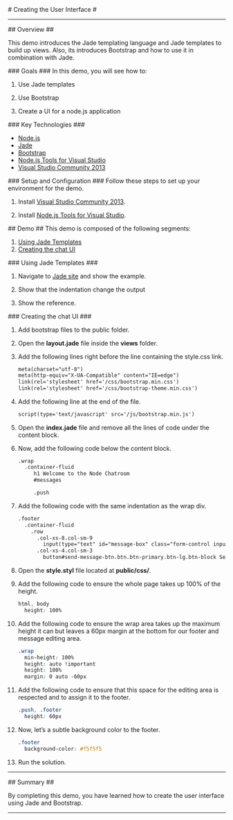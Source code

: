 ﻿<a name="title" />
# Creating the User Interface #

---
<a name="Overview" />
## Overview ##

This demo introduces the Jade templating language and Jade templates to build up views. Also, its introduces Bootstrap and how to use it in combination with Jade.

<a id="goals" />
### Goals ###
In this demo, you will see how to:

1. Use Jade templates

1. Use Bootstrap

1. Create a UI for a node.js application

<a name="technologies" />
### Key Technologies ###

- [Node.js][1]
- [Jade][2]
- [Bootstrap][3]
- [Node.js Tools for Visual Studio][4]
- [Visual Studio Community 2013][5]

[1]: https://nodejs.org/
[2]: http://jade-lang.com/
[3]: http://getbootstrap.com/
[4]: https://www.visualstudio.com/en-us/features/node-js-vs.aspx
[5]: https://www.visualstudio.com/en-us/features/node-js-vs.aspx

<a name="Setup" />
### Setup and Configuration ###
Follow these steps to set up your environment for the demo.

1. Install [Visual Studio Community 2013](https://go.microsoft.com/fwlink/?LinkId=517284).

1. Install [Node.js Tools for Visual Studio](http://aka.ms/getntvs).

<a name="Demo" />
## Demo ##
This demo is composed of the following segments:

1. [Using Jade Templates](#segment1)
1. [Creating the chat UI](#segment2)

<a name="segment1" />
### Using Jade Templates ###

1. Navigate to [Jade site](http://jade-lang.com/) and show the example.

1. Show that the indentation change the output

1. Show the reference.

<a name="segment2" />
### Creating the chat UI ###

1. Add bootstrap files to the public folder.

1. Open the **layout.jade** file inside the **views** folder.

1. Add the following lines right before the line containing the style.css link.

	````HTML
	meta(charset="utf-8")
	meta(http-equiv="X-UA-Compatible" content="IE=edge")
	link(rel='stylesheet' href='/css/bootstrap.min.css')
	link(rel='stylesheet' href='/css/bootstrap-theme.min.css')
	````

1. Add the following line at the end of the file.

	````HTML
	script(type='text/javascript' src='/js/bootstrap.min.js')
	````


1. Open the **index.jade** file and remove all the lines of code under the content block.

1. Now, add the following code below the content block.

	````HTML
	.wrap
	  .container-fluid
		 h1 Welcome to the Node Chatroom
		 #messages

		 .push
	````

1. Add the following code with the same indentation as the wrap div.

	````HTML
	.footer
	  .container-fluid
	    .row
	      .col-xs-8.col-sm-9
	        input(type="text" id="message-box" class="form-control input-lg" placeholder="Write a message here..." rows="3")
	      .col-xs-4.col-sm-3
	        button#send-message-btn.btn.btn-primary.btn-lg.btn-block Send Message
	````

1. Open the **style.styl** file located at **public/css/**.

1. Add the following code to ensure the whole page takes up 100% of the height.

	````CSS
	html, body
	  height: 100%
	````

1. Add the following code to ensure the wrap area takes up the maximum height it can but leaves a 60px margin at the bottom for our footer and message editing area.

	````CSS
	.wrap 
	  min-height: 100%
	  height: auto !important
	  height: 100%
	  margin: 0 auto -60px
	````

1. Add the following code  to ensure that this space for the editing area is respected and to assign it to the footer.

	````CSS
	.push, .footer 
	  height: 60px
	````

1. Now, let’s a subtle background color to the footer.

	````CSS
	.footer
	  background-color: #f5f5f5
	````

1. Run the solution.

---

<a name="summary" />
## Summary ##

By completing this demo, you have learned how to create the user interface using Jade and Bootstrap.

---
